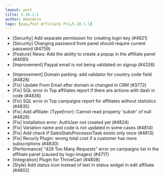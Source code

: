```yaml
---
layout: post
title: 5.10.1.1
author: mkendera
tags: [pap,Post Affiliate Pro,5.10.1.1]
---
```


- [Security] Add separate permission for creating login key (#4821)
- [Security] Changing password from panel should require current password (#4759)
- [Feature] News: Add the ability to create a popup in the affiliate panel (#4081)
- [Improvement] Paypal email is not being validated on signup (#4326)

<!--more-->

- [Improvement] Domain parking: add validator for country code field (#4828)
- [Fix] Update From Email after domain is changed in CRM (#3772)
- [Fix] SQL error in Top affiliates report if there are actions with dash in code (#4836)
- [Fix] SQL error in Top campaigns report for affiliates without statistics (#4835)
- [Fix] Add affiliate: (TypeError): Cannot read property 'substr' of null (#4826)
- [Fix] Installation error: AuthUser not created yet (#4824)
- [Fix] Variation name and code is not updated in some cases (#4814)
- [Fix] Add check if SalesStatsProcessorTask exists only once (#4813)
- [Fix] Recurly Plugin: wrong total cost if a customer has more subscriptions (#4830)
- [Performance] "429 Too Many Requests" error on campaigns list in the affiliate panel (caused by logo images) (#4717)
- [Integration] Plugin for ThriveCart (#4808)
- [Style] Add status icon instead of text in status widget in edit affiliate (#4802)
